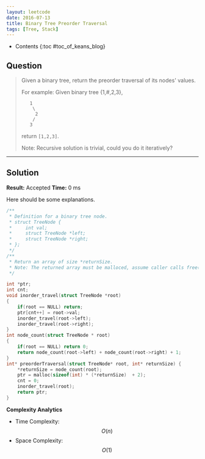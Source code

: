 ```yaml
---
layout: leetcode
date: 2016-07-13
title: Binary Tree Preorder Traversal
tags: [Tree, Stack]
---
```


* Contents
{:toc #toc_of_keans_blog}

## Question

> Given a binary tree, return the preorder traversal of its nodes' values.
>
>For example:
>Given binary tree {1,#,2,3},
>
>        1
>         \
>          2
>         /
>        3
>
>return `[1,2,3]`.
>
>Note: Recursive solution is trivial, could you do it iteratively?
>
>     

***

## Solution

**Result:** Accepted **Time:** 0 ms

Here should be some explanations.

```c
/**
 * Definition for a binary tree node.
 * struct TreeNode {
 *     int val;
 *     struct TreeNode *left;
 *     struct TreeNode *right;
 * };
 */
/**
 * Return an array of size *returnSize.
 * Note: The returned array must be malloced, assume caller calls free().
 */

int *ptr;
int cnt;
void inorder_travel(struct TreeNode *root)
{
    if(root == NULL) return;
    ptr[cnt++] = root->val;
    inorder_travel(root->left);
    inorder_travel(root->right);
}
int node_count(struct TreeNode * root)
{   
    if(root == NULL) return 0;
    return node_count(root->left) + node_count(root->right) + 1;
}
int* preorderTraversal(struct TreeNode* root, int* returnSize) {
    *returnSize = node_count(root);
    ptr = malloc(sizeof(int) * (*returnSize)  + 2);
    cnt = 0;
    inorder_travel(root);
    return ptr;
}
```

**Complexity Analytics**

- Time Complexity: $$O(n)$$
- Space Complexity: $$O(1)$$
